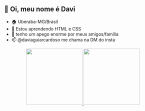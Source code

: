 ## 👋 Oi, meu nome é Davi 
- 🏠 Uberaba-MG/Brasil
- 🌱 Estou aprendendo HTML e CSS
- 💞️ tenho um apego enorme por meus amigos/família
- 📫 @daviaguiarcardoso me chama na DM do insta

<div align="center">
  <a href="https://github.com/
DaviAC0808">
  <img height="180em" src=https://github-readme-stats.vercel.app/api?username=DaviAC0808&show_icons=true&theme=tokyonight&include_all_commits=true&count_private=true"/>
  <img height="180em" src="https://github-readme-stats.vercel.app/api/top-langs/?username=DaviAC0808&layout=compact&langs_count=7&theme=tokyonight"/>
</div>
